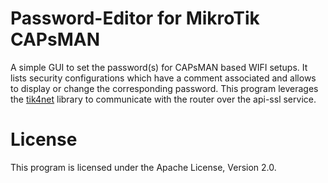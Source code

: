 # Password-Editor for MikroTik CAPsMAN

A simple GUI to set the password(s) for CAPsMAN based WIFI setups. It lists security configurations which have a comment associated and allows to display or change the corresponding password. This program leverages the [tik4net](https://github.com/danikf/tik4net/) library to communicate with the router over the api-ssl service.


# License

This program is licensed under the Apache License, Version 2.0.
